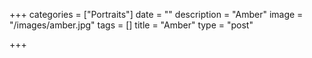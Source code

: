 +++
categories = ["Portraits"]
date = ""
description = "Amber"
image = "/images/amber.jpg"
tags = []
title = "Amber"
type = "post"

+++
